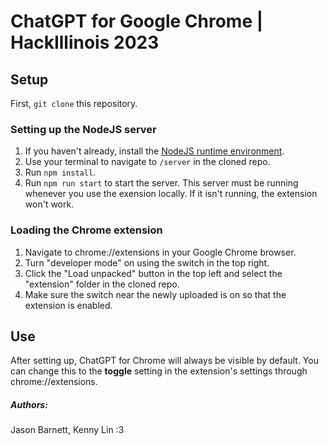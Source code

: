 # ChatGPT for Google Chrome | HackIllinois 2023

## Setup
First, ```git clone``` this repository.
### Setting up the NodeJS server
1. If you haven't already, install the [NodeJS runtime environment](https://nodejs.org).
2. Use your terminal to navigate to ```/server``` in the cloned repo.
3. Run ```npm install```.
4. Run ```npm run start``` to start the server. This server must be running whenever you use the exension locally. If it isn't running, the extension won't work.

### Loading the Chrome extension 
1. Navigate to chrome://extensions in your Google Chrome browser.
2. Turn "developer mode" on using the switch in the top right.
3. Click the "Load unpacked" button in the top left and select the "extension" folder in the cloned repo.
4. Make sure the switch near the newly uploaded is on so that the extension is enabled. 

## Use

After setting up, ChatGPT for Chrome will always be visible by default. 
You can change this to the **toggle** setting in the extension's settings through chrome://extensions.

##### Authors:
Jason Barnett, Kenny Lin :3
